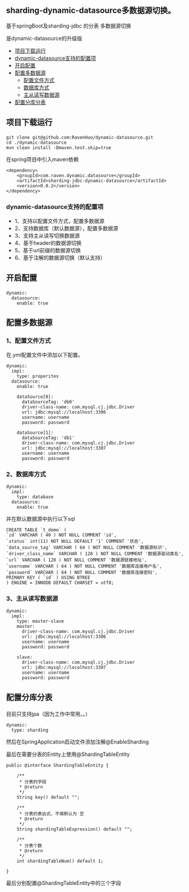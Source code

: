 ## sharding-dynamic-datasource多数据源切换。
基于springBoot及sharding-jdbc 的分表 多数据源切换

是dynamic-datasource的升级版


- [项目下载运行](#项目下载运行)
- [dynamic-datasource支持的配置项](#sharding-dynamic-datasource支持的配置项)
- [开启配置](#开启配置)
- [配置多数据源](#配置多数据源)
    - [配置文件方式](#配置文件方式) 
    - [数据库方式](#数据库方式)
    - [主从读写数据源](#主从读写数据源)
- [配置分库分表](#配置分库分表)
       


## <p id="项目下载运行"> 项目下载运行

```
git clone git@github.com:RavenHuo/dynamic-datasource.git
cd ./dynamic-datasource
mvn clean install -Dmaven.test.skip=true
```

在spring项目中引入maven依赖
```
<dependency>
    <groupId>com.raven.dynamic.datasource</groupId>
    <artifactId>sharding-jdbc-dynamic-datasource</artifactId>
    <version>0.0.2</version>
</dependency>
```

### <p id="dynamic-datasource支持的配置项"> dynamic-datasource支持的配置项

- 1、支持以配置文件方式，配置多数据源
- 2、支持数据库（默认数据源），配置多数据源
- 3、支持主从读写切换数据源
- 4、基于header的数据源切换
- 5、基于url前缀的数据源切换
- 6、基于注解的数据源切换（默认支持）


## <p id="开启配置">开启配置

```
dynamic:
  datasource:
    enable: true
```



## <p id="配置多数据源">配置多数据源
### <p id="配置文件方式"> 1、配置文件方式
在.yml配置文件中添加以下配置。
```
dynamic:
  impl:
    type: properites
  datasource:
    enable: true

    dataSource[0]:
      dataSourceTag: 'db0'
      driver-class-name: com.mysql.cj.jdbc.Driver
      url: jdbc:mysql://localhost:3306
      username: username
      password: password
    
    dataSource[1]:
      dataSourceTag: 'db1'
      driver-class-name: com.mysql.cj.jdbc.Driver
      url: jdbc:mysql://localhost:3307
      username: username
      password: password

```

### <p id="数据库方式">2、数据库方式

```
dynamic:
  impl:
    type: database
  datasource:
    enable: true
```

并在默认数据源中执行以下sql
```
CREATE TABLE `t_demo` (
`id` VARCHAR ( 40 ) NOT NULL COMMENT 'id',
`status` int(11) NOT NULL DEFAULT '1' COMMENT '状态',
`data_source_tag` VARCHAR ( 64 ) NOT NULL COMMENT '数据源标识',
`driver_class_name` VARCHAR ( 128 ) NOT NULL COMMENT '数据源驱动类名',
`url` VARCHAR ( 128 ) NOT NULL COMMENT '数据源链接地址',
`username` VARCHAR ( 64 ) NOT NULL COMMENT '数据库连接用户名',
`password` VARCHAR ( 64 ) NOT NULL COMMENT '数据库连接密码',
PRIMARY KEY ( `id` ) USING BTREE 
) ENGINE = INNODB DEFAULT CHARSET = utf8;
```
### <p id="主从读写数据源">3、主从读写数据源

```
dynamic:
  impl:
    type: master-slave
    master:
      driver-class-name: com.mysql.cj.jdbc.Driver
      url: jdbc:mysql://localhost:3306
      username: username
      password: password
  
    slave:
      driver-class-name: com.mysql.cj.jdbc.Driver
      url: jdbc:mysql://localhost:3307
      username: username
      password: password
```

## <p id="配置分库分表">配置分库分表
目前只支持jpa（因为工作中常用。。）
```
dynamic:
  type: sharding
```
然后在SpringApplication启动文件添加注解@EnableSharding

最后在需要分表的Entity上使用@ShardingTableEntity
```
public @interface ShardingTableEntity {

    /**
     * 分表的字段
     * @return
     */
    String key() default "";

    /**
     * 分表的表达式，不填默认为 空
     * @return
     */
    String shardingTableExpression() default "";

    /**
     * 分表个数
     * @return
     */
    int shardingTableNum() default 1;

}
```
最后分别配置@ShardingTableEntity中的三个字段
